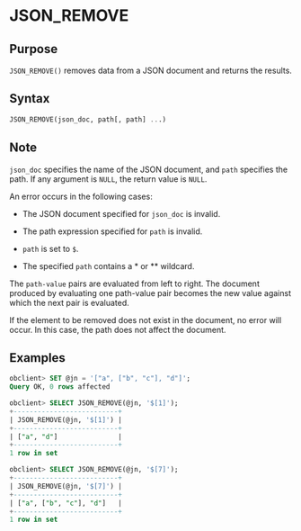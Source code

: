 # JSON_REMOVE

## Purpose

`JSON_REMOVE()` removes data from a JSON document and returns the results.

## Syntax

```sql
JSON_REMOVE(json_doc, path[, path] ...)
```

## Note

`json_doc` specifies the name of the JSON document, and `path` specifies the path. If any argument is `NULL`, the return value is `NULL`.

An error occurs in the following cases:

* The JSON document specified for `json_doc` is invalid.

* The path expression specified for `path` is invalid.

* `path` is set to `$`.

* The specified `path` contains a \* or \*\* wildcard.

The `path-value` pairs are evaluated from left to right. The document produced by evaluating one path-value pair becomes the new value against which the next pair is evaluated.

If the element to be removed does not exist in the document, no error will occur. In this case, the path does not affect the document.

## Examples

```sql
obclient> SET @jn = '["a", ["b", "c"], "d"]';
Query OK, 0 rows affected

obclient> SELECT JSON_REMOVE(@jn, '$[1]');
+--------------------------+
| JSON_REMOVE(@jn, '$[1]') |
+--------------------------+
| ["a", "d"]               |
+--------------------------+
1 row in set

obclient> SELECT JSON_REMOVE(@jn, '$[7]');
+--------------------------+
| JSON_REMOVE(@jn, '$[7]') |
+--------------------------+
| ["a", ["b", "c"], "d"]   |
+--------------------------+
1 row in set
```
